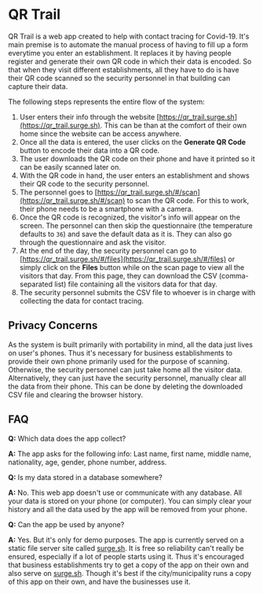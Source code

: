 # QR Trail

QR Trail is a web app created to help with contact tracing for Covid-19. It's main premise is to automate the manual process of having to fill up a form everytime you enter an establishment. It replaces it by having people register and generate their own QR code in which their data is encoded. So that when they visit different establishments, all they have to do is have their QR code scanned so the security personnel in that building can capture their data.

The following steps represents the entire flow of the system:

1. User enters their info through the website [https://qr_trail.surge.sh](https://qr_trail.surge.sh). This can be than at the comfort of their own home since the website can be access anywhere. 
2. Once all the data is entered, the user clicks on the **Generate QR Code** button to encode their data into a QR code.
3. The user downloads the QR code on their phone and have it printed so it can be easily scanned later on.
4. With the QR code in hand, the user enters an establishment and shows their QR code to the security personnel. 
5. The personnel goes to [https://qr_trail.surge.sh/#/scan](https://qr_trail.surge.sh/#/scan) to scan the QR code. For this to work, their phone needs to be a smartphone with a camera.
6. Once the QR code is recognized, the visitor's info will appear on the screen. The personnel can then skip the questionnaire (the temperature defaults to `36`) and save the default data as it is. They can also go through the questionnaire and ask the visitor. 
7. At the end of the day, the security personnel can go to [https://qr_trail.surge.sh/#/files](https://qr_trail.surge.sh/#/files) or simply click on the **Files** button while on the scan page to view all the visitors that day. From this page, they can download the CSV (comma-separated list) file containing all the visitors data for that day.
8. The security personnel submits the CSV file to whoever is in charge with collecting the data for contact tracing.

## Privacy Concerns

As the system is built primarily with portability in mind, all the data just lives on user's phones. Thus it's necessary for business establishments to provide their own phone primarily used for the purpose of scanning. Otherwise, the security personnel can just take home all the visitor data.
Alternatively, they can just have the security personnel, manually clear all the data from their phone. This can be done by deleting the downloaded CSV file and clearing the browser history.

## FAQ

**Q:** Which data does the app collect?

**A:** The app asks for the following info: Last name, first name, middle name, nationality, age, gender, phone number, address.


**Q:** Is my data stored in a database somewhere?

**A:** No. This web app doesn't use or communicate with any database. All your data is stored on your phone (or computer). You can simply clear your history and all the data used by the app will be removed from your phone.


**Q:** Can the app be used by anyone?

**A:** Yes. But it's only for demo purposes. The app is currently served on a static file server site called [surge.sh](https://surge.sh). It is free so reliability can't really be ensured, especially if a lot of people starts using it. Thus it's encouraged that business establishments try to get a copy of the app on their own and also serve on [surge.sh](https://surge.sh). Though it's best if the city/municipality runs a copy of this app on their own, and have the businesses use it.
